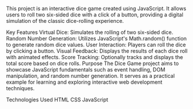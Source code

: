 This project is an interactive dice game created using JavaScript. It allows users to roll two six-sided dice with a click of a button, providing a digital simulation of the classic dice-rolling experience.

Key Features
Virtual Dice: Simulates the rolling of two six-sided dice.
Random Number Generation: Utilizes JavaScript's Math.random() function to generate random dice values.
User Interaction: Players can roll the dice by clicking a button.
Visual Feedback: Displays the results of each dice roll with animated effects.
Score Tracking: Optionally tracks and displays the total score based on dice rolls.
Purpose
The Dice Game project aims to showcase JavaScript fundamentals such as event handling, DOM manipulation, and random number generation. It serves as a practical example for learning and exploring interactive web development techniques.

Technologies Used
HTML
CSS
JavaScript
